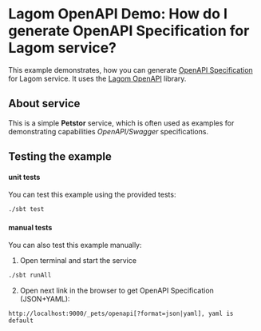 # Lagom OpenAPI Demo: How do I generate OpenAPI Specification for Lagom service?

This example demonstrates, how you can generate [OpenAPI Specification](https://swagger.io/specification/) for Lagom service. It uses the [Lagom OpenAPI](https://github.com/taymyr/lagom-openapi) library.

## About service

This is a simple **Petstor** service, which is often used as examples for demonstrating capabilities _OpenAPI/Swagger_ specifications.

## Testing the example

#### unit tests

You can test this example using the provided tests:

```bash
./sbt test
```

#### manual tests

You can also test this example manually:

1. Open terminal and start the service

```bash
./sbt runAll
```

2. Open next link in the browser to get OpenAPI Specification (JSON+YAML):

```
http://localhost:9000/_pets/openapi[?format=json|yaml], yaml is default
```
